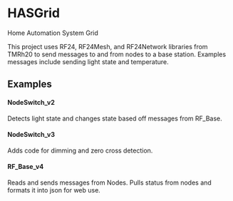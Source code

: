 # HASGrid #
Home Automation System Grid

This project uses RF24, RF24Mesh, and RF24Network libraries from TMRh20 to send messages to and from nodes to a base station.
Examples messages include sending light state and temperature.

## Examples ##

#### NodeSwitch_v2 ####

Detects light state and changes state based off messages from RF_Base.

#### NodeSwitch_v3 ####

Adds code for dimming and zero cross detection.

#### RF_Base_v4 ####

Reads and sends messages from Nodes.
Pulls status from nodes and formats it into json for web use.
